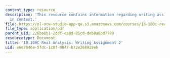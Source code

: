 ```yaml
---
content_type: resource
description: 'This resource contains information regarding writing assignment 2: proofs
  in context.'
file: https://ol-ocw-studio-app-qa.s3.amazonaws.com/courses/18-100c-real-analysis-fall-2012/e667846e5fdc1c8f0847b72e268929eb_MIT18_100CF12_Writing_2.pdf
file_type: application/pdf
parent_uid: 226ba8b1-2ddf-ea8d-85cd-deb0a6bd7789
resourcetype: Document
title: '18.100C Real Analysis: Writing Assignment 2'
uid: e667846e-5fdc-1c8f-0847-b72e268929eb
---
```

